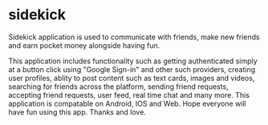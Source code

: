 # sidekick
Sidekick application is used to communicate with friends, make new friends and earn pocket money alongside having fun. 

This application includes functionality such as getting authenticated simply at a button click using "Google Sign-in" and other such providers, creating user profiles, ablity to post content such as text cards, images and videos, searching for friends across the platform, sending friend requests, accepting friend requests, user feed, real time chat and many more. This application is compatable on Android, IOS and Web. Hope everyone will have fun using this app. Thanks and love.
